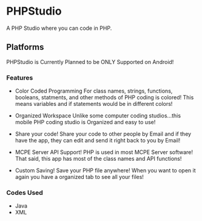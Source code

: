 # PHPStudio

A PHP Studio where you can code in PHP.

## Platforms
PHPStudio is Currently Planned to be ONLY Supported on Android!

### Features
- Color Coded Programming
For class names, strings, functions, booleans, statments, and other methods of PHP coding is colored!
This means variables and if statements would be in different colors!

- Organized Workspace
Unlike some computer coding studios...this mobile PHP coding studio is Organized and easy to use!

- Share your code!
Share your code to other people by Email and if they have the app, they can edit and send it right back to you by Email!

- MCPE Server API Support!
PHP is used in most MCPE Server software! That said, this app has most of the class names and API functions!

- Custom Saving!
Save your PHP file anywhere! When you want to open it again you have a organized tab to see all your files!

### Codes Used
- Java
- XML
